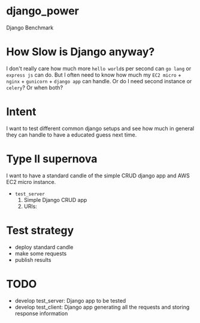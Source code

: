 # django_power
Django Benchmark

# How Slow is Django anyway?
I don't really care how much more `hello world`s per second can `go lang` or `express js` can do. But I often need to know how much my `EC2 micro` + `nginx` + `gunicorn` + `django app` can handle. Or do I need second instance or `celery`? Or when both?

# Intent
I want to test different common django setups and see how much in general they can handle to have a educated guess next time. 

# Type II supernova
I want to have a standard candle of the simple CRUD django app and AWS EC2 micro instance.

* `test_server`
    1. Simple Django CRUD app
    2. URls:

# Test strategy
* deploy standard candle
* make some requests
* publish results

# TODO
* develop test_server: Django app to be tested
* develop test_client: Django app generating all the requests and storing response information

# 